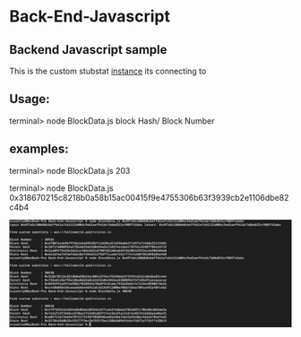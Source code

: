 # Back-End-Javascript

## Backend Javascript sample


This is the custom stubstat [instance](https://polkadot.js.org/apps/?rpc=wss%3A%2F%2Fhelloworld.qubitvision.io#) its connecting to 

## Usage:

 terminal> node BlockData.js  block Hash/ Block Number

## examples:

 terminal> node BlockData.js 203 


 terminal> node BlockData.js 0x318670215c8218b0a58b15ac00415f9e4755306b63f3939cb2e1106dbe82c4b4 

![Screenshot](ss3.png)



